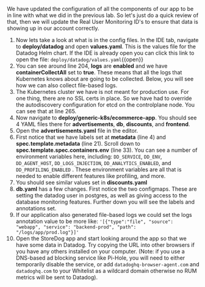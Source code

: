 We have updated the configuration of all the components of our app to be in line with what we did in the previous lab. So let's just do a quick review of that, then we will update the Real User Monitoring ID's to ensure that data is showing up in our account correctly. 

1.  Now lets take a look at what is in the config files. In the IDE tab, navigate to **deploy/datadog** and open **values.yaml**. This is the values file for the Datadog Helm chart. If the IDE is already open you can click this link to open the file: `deploy/datadog/values.yaml`{{open}}
2.  You can see around line 204, **logs** are **enabled** and we have **containerCollectAll** set to **true**. These means that all the logs that Kubernetes knows about are going to be collected. Below, you will see how we can also collect file-based logs. 
3.  The Kubernetes cluster we have is not meant for production use. For one thing, there are no SSL certs in place. So we have had to override the autodiscovery configuration for etcd on the controlplane node. You can see that at line 265.
4.  Now navigate to **deploy/generic-k8s/ecommerce-app**. You should see 4 YAML files there for **advertisements**, **db**, **discounts**, and **frontend**.
5.  Open the **advertisements.yaml** file in the editor.
6.  First notice that we have labels set at **metadata** (line 4) and **spec.template.metadata** (line 21). Scroll down to **spec.template.spec.containers.env** (line 33). You can see a number of environment variables here, including: `DD_SERVICE`, `DD_ENV`, `DD_AGENT_HOST`, `DD_LOGS_INJECTION`, `DD_ANALYTICS_ENABLED`, and `DD_PROFILING_ENABLED` . These environment variables are all that is needed to enable different features like profiling, and more. 
7.  You should see similar values set in **discounts.yaml**
8.  **db.yaml** has a few changes. First notice the two configmaps. These are setting the datadog user in postgres, as well as giving access to the database monitoring features. Further down you will see the labels and annotations set. 
9.  If our application also generated file-based logs we could set the logs annotation value to be more like: `'[{"type":"file", "source": "webapp", "service": "backend-prod", "path": "/logs/app/prod.log"}]'`
10. Open the StoreDog app and start looking around the app so that we have some data in Datadog. Try copying the URL into other browsers if you have any others installed on your computer. (Note: if you use a DNS-based ad blocking service like Pi-Hole, you will need to either temporarily disable the service, or add `datadoghq-browser-agent.com` and `datadoghq.com` to your Whitelist as a wildcard domain otherwise no RUM metrics will be sent to Datadog).
